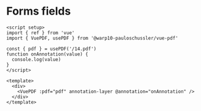 # Forms fields

```vue
<script setup>
import { ref } from 'vue'
import { VuePDF, usePDF } from '@warp10-pauloschussler/vue-pdf'

const { pdf } = usePDF('/14.pdf')
function onAnnotation(value) {
  console.log(value)
}
</script>

<template>
  <div>
    <VuePDF :pdf="pdf" annotation-layer @annotation="onAnnotation" />
  </div>
</template>
```

<ClientOnly>
  <AnnoForms />
</ClientOnly>
